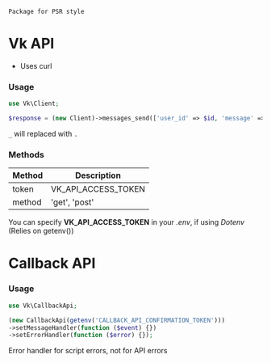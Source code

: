 `Package for PSR style`

# Vk API
* Uses curl

### Usage
```php
use Vk\Client;

$response = (new Client)->messages_send(['user_id' => $id, 'message' => $message]);
```
``_`` will replaced with ``.``

### Methods
| Method | Description         |
|--------|---------------------|
| token  | VK_API_ACCESS_TOKEN |
| method | 'get', 'post'       |

You can specify __VK_API_ACCESS_TOKEN__ in your _.env_, if using _Dotenv_
(Relies on getenv())

# Callback API
### Usage
```php
use Vk\CallbackApi;

(new CallbackApi(getenv('CALLBACK_API_CONFIRMATION_TOKEN')))
->setMessageHandler(function ($event) {})
->setErrorHandler(function ($error) {});
```
Error handler for script errors, not for API errors
